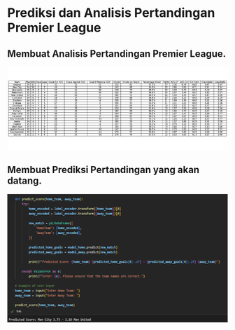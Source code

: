# Prediksi dan Analisis Pertandingan Premier League


## Membuat Analisis Pertandingan Premier League.
 <img src="https://github.com/Silver4sh/premier_league/blob/main/result/football_stats.png" alt="analisis_premier_league" width="545.3" height="190.7"/>



## Membuat Prediksi Pertandingan yang akan datang.
 <img src="https://github.com/Silver4sh/premier_league/blob/main/result/predict_score.png" alt="predict_premier_league" width="575" height="293"/>